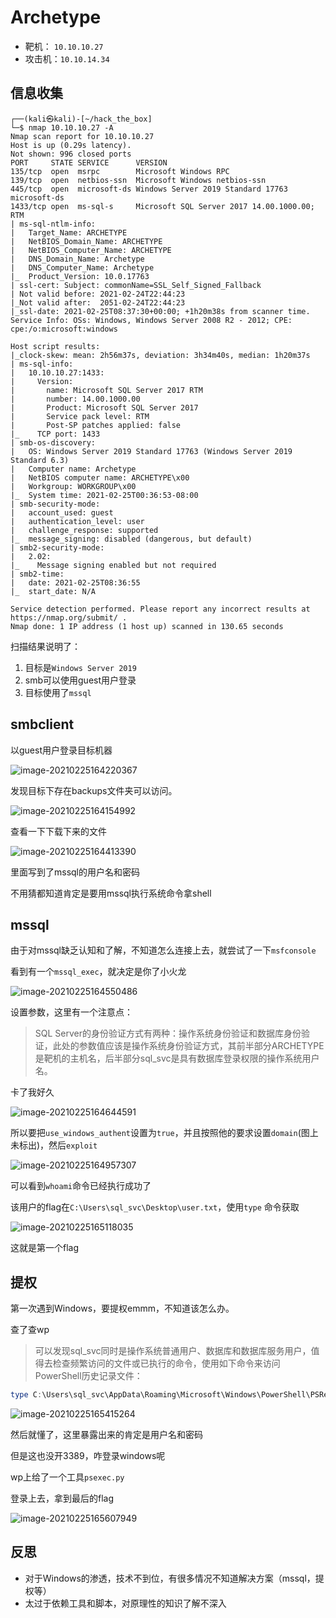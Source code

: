 # Archetype



-   靶机： `10.10.10.27`
-   攻击机：`10.10.14.34`



## 信息收集

```shell
┌──(kali㉿kali)-[~/hack_the_box]
└─$ nmap 10.10.10.27 -A           
Nmap scan report for 10.10.10.27
Host is up (0.29s latency).
Not shown: 996 closed ports
PORT     STATE SERVICE      VERSION
135/tcp  open  msrpc        Microsoft Windows RPC
139/tcp  open  netbios-ssn  Microsoft Windows netbios-ssn
445/tcp  open  microsoft-ds Windows Server 2019 Standard 17763 microsoft-ds
1433/tcp open  ms-sql-s     Microsoft SQL Server 2017 14.00.1000.00; RTM
| ms-sql-ntlm-info: 
|   Target_Name: ARCHETYPE
|   NetBIOS_Domain_Name: ARCHETYPE
|   NetBIOS_Computer_Name: ARCHETYPE
|   DNS_Domain_Name: Archetype
|   DNS_Computer_Name: Archetype
|_  Product_Version: 10.0.17763
| ssl-cert: Subject: commonName=SSL_Self_Signed_Fallback
| Not valid before: 2021-02-24T22:44:23
|_Not valid after:  2051-02-24T22:44:23
|_ssl-date: 2021-02-25T08:37:30+00:00; +1h20m38s from scanner time.
Service Info: OSs: Windows, Windows Server 2008 R2 - 2012; CPE: cpe:/o:microsoft:windows

Host script results:
|_clock-skew: mean: 2h56m37s, deviation: 3h34m40s, median: 1h20m37s
| ms-sql-info: 
|   10.10.10.27:1433: 
|     Version: 
|       name: Microsoft SQL Server 2017 RTM
|       number: 14.00.1000.00
|       Product: Microsoft SQL Server 2017
|       Service pack level: RTM
|       Post-SP patches applied: false
|_    TCP port: 1433
| smb-os-discovery: 
|   OS: Windows Server 2019 Standard 17763 (Windows Server 2019 Standard 6.3)
|   Computer name: Archetype
|   NetBIOS computer name: ARCHETYPE\x00
|   Workgroup: WORKGROUP\x00
|_  System time: 2021-02-25T00:36:53-08:00
| smb-security-mode: 
|   account_used: guest
|   authentication_level: user
|   challenge_response: supported
|_  message_signing: disabled (dangerous, but default)
| smb2-security-mode: 
|   2.02: 
|_    Message signing enabled but not required
| smb2-time: 
|   date: 2021-02-25T08:36:55
|_  start_date: N/A

Service detection performed. Please report any incorrect results at https://nmap.org/submit/ .
Nmap done: 1 IP address (1 host up) scanned in 130.65 seconds
```



扫描结果说明了：

1.  目标是`Windows Server 2019`
2.  smb可以使用guest用户登录
3.  目标使用了`mssql`



## smbclient

以guest用户登录目标机器

![image-20210225164220367](https://gitee.com/ethustdout/pics/raw/master/uPic/image-20210225164220367.png)

发现目标下存在backups文件夹可以访问。

![image-20210225164154992](https://gitee.com/ethustdout/pics/raw/master/uPic/image-20210225164154992.png)

查看一下下载下来的文件

![image-20210225164413390](https://gitee.com/ethustdout/pics/raw/master/uPic/image-20210225164413390.png)

里面写到了mssql的用户名和密码

不用猜都知道肯定是要用mssql执行系统命令拿shell



## mssql

由于对mssql缺乏认知和了解，不知道怎么连接上去，就尝试了一下`msfconsole`

看到有一个`mssql_exec`，就决定是你了小火龙

![image-20210225164550486](https://gitee.com/ethustdout/pics/raw/master/uPic/image-20210225164550486.png)

设置参数，这里有一个注意点：

>   SQL Server的身份验证方式有两种：操作系统身份验证和数据库身份验证，此处的参数值应该是操作系统身份验证方式，其前半部分ARCHETYPE是靶机的主机名，后半部分sql_svc是具有数据库登录权限的操作系统用户名。

卡了我好久

![image-20210225164644591](https://gitee.com/ethustdout/pics/raw/master/uPic/image-20210225164644591.png)

所以要把`use_windows_authent`设置为`true`，并且按照他的要求设置`domain`(图上未标出)，然后`exploit`

![image-20210225164957307](https://gitee.com/ethustdout/pics/raw/master/uPic/image-20210225164957307.png)

可以看到`whoami`命令已经执行成功了

该用户的flag在`C:\Users\sql_svc\Desktop\user.txt`，使用`type` 命令获取

![image-20210225165118035](https://gitee.com/ethustdout/pics/raw/master/uPic/image-20210225165118035.png)

这就是第一个flag



## 提权

第一次遇到Windows，要提权emmm，不知道该怎么办。

查了查wp

>   可以发现sql_svc同时是操作系统普通用户、数据库和数据库服务用户，值得去检查频繁访问的文件或已执行的命令，使用如下命令来访问PowerShell历史记录文件：

```powershell
type C:\Users\sql_svc\AppData\Roaming\Microsoft\Windows\PowerShell\PSReadline\ConsoleHost_history.txt
```

![image-20210225165415264](https://gitee.com/ethustdout/pics/raw/master/uPic/image-20210225165415264.png)

然后就懂了，这里暴露出来的肯定是用户名和密码

但是这也没开3389，咋登录windows呢

wp上给了一个工具`psexec.py`

登录上去，拿到最后的flag

![image-20210225165607949](https://gitee.com/ethustdout/pics/raw/master/uPic/image-20210225165607949.png)





## 反思

-   对于Windows的渗透，技术不到位，有很多情况不知道解决方案（mssql，提权等）
-   太过于依赖工具和脚本，对原理性的知识了解不深入

